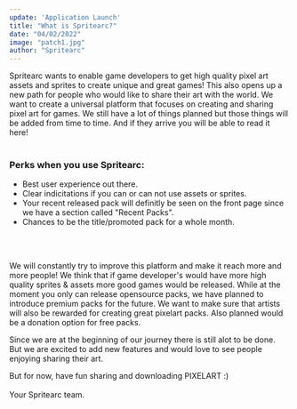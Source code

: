```yaml
---
update: 'Application Launch'
title: "What is Spritearc?"
date: "04/02/2022"
image: "patch1.jpg"
author: "Spritearc"
---
```

<!---
Please use blockquotes for P texts
# h1 -> Normal header
## h2 -> Sub header (A header above the normal header. Should only be used at the top)
### h3 -> Small header (used for list header etc.)
#### h4 -> Date
--->
Spritearc wants to enable game developers to get high quality pixel art assets and sprites to create unique and great games! This also opens up a new path for people who would like to share their art with the world. We want to create a universal platform that focuses on creating and sharing pixel art for games. We still have a lot of things planned but those things will be added from time to time. And if they arrive you will be able to read it here!
<br>
<br>

### Perks when you use Spritearc:
- Best user experience out there.
- Clear indicitations if you can or can not use assets or sprites.
- Your recent released pack will definitly be seen on the front page since we have a section called "Recent Packs".
- Chances to be the title/promoted pack for a whole month.
<br>
<br>

We will constantly try to improve this platform and make it reach more and more people! We think that if game developer's would have more high quality sprites & assets more good games would be released. While at the moment you only can release opensource packs, we have planned to introduce premium packs for the future. We want to make sure that artists will also be rewarded for creating great pixelart packs. Also planned would be a donation option for free packs.

Since we are at the beginning of our journey there is still alot to be done. But we are excited to add new features and would love to see people enjoying sharing their art.

But for now, have fun sharing and downloading PIXELART :)
<br>
<br>
Your Spritearc team.
<!---
[ITS US](/images/eclipse.jpg)
--->